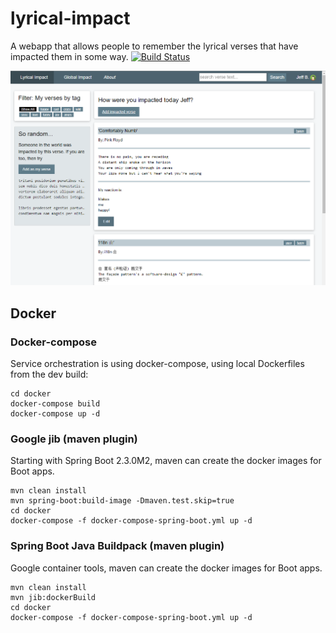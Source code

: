 # lyrical-impact
A webapp that allows people to remember the lyrical verses that have impacted them in some way.
[![Build Status](https://travis-ci.org/thecodebeneath/lyrical-impact.svg?branch=master)](https://travis-ci.org/thecodebeneath/lyrical-impact)

![Screenshot][1]

[1]: /images/screenshot.png

## Docker

### Docker-compose

Service orchestration is using docker-compose, using local Dockerfiles from the dev build:

```
cd docker
docker-compose build
docker-compose up -d
```

### Google jib (maven plugin)

Starting with Spring Boot 2.3.0M2, maven can create the docker images for Boot apps.

```
mvn clean install
mvn spring-boot:build-image -Dmaven.test.skip=true
cd docker
docker-compose -f docker-compose-spring-boot.yml up -d
```

### Spring Boot Java Buildpack (maven plugin)

Google container tools, maven can create the docker images for Boot apps.

```
mvn clean install
mvn jib:dockerBuild
cd docker
docker-compose -f docker-compose-spring-boot.yml up -d
```
